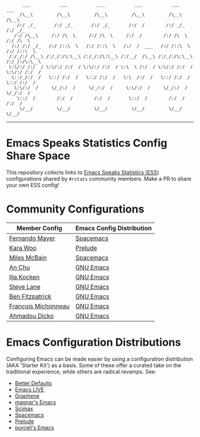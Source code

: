```

      ___           ___           ___           ___           ___           ___     
     /\__\         /\__\         /\__\         /\__\         /\__\         /\__\    
    /:/ _/_       /:/ _/_       /:/ _/_       /:/  /        /:/ _/_       /:/ _/_   
   /:/ /\__\     /:/ /\  \     /:/ /\  \     /:/  /        /:/ /\  \     /:/ /\  \  
  /:/ /:/ _/_   /:/ /::\  \   /:/ /::\  \   /:/  /  ___   /:/ /::\  \   /:/ /::\  \ 
 /:/_/:/ /\__\ /:/_/:/\:\__\ /:/_/:/\:\__\ /:/__/  /\__\ /:/_/:/\:\__\ /:/_/:/\:\__\
 \:\/:/ /:/  / \:\/:/ /:/  / \:\/:/ /:/  / \:\  \ /:/  / \:\/:/ /:/  / \:\/:/ /:/  /
  \::/_/:/  /   \::/ /:/  /   \::/ /:/  /   \:\  /:/  /   \::/ /:/  /   \::/ /:/  / 
   \:\/:/  /     \/_/:/  /     \/_/:/  /     \:\/:/  /     \/_/:/  /     \/_/:/  /  
    \::/  /        /:/  /        /:/  /       \::/  /        /:/  /        /:/  /   
     \/__/         \/__/         \/__/         \/__/         \/__/         \/__/    
```

---

# Emacs Speaks Statistics Config Share Space

This repository collects links to [Emacs Speaks Statistics
(ESS)](https://ess.r-project.org/) configurations shared by `#rstats` community
members. Make a PR to share your own ESS config!

# Community Configurations

Member Config | Emacs Config Distribution
--- | ---
[Fernando Mayer](https://github.com/fernandomayer/spacemacs) | [Spacemacs]
[Kara Woo](https://github.com/karawoo/prelude/blob/db60a8e448757b1e07b7323e411c3d5d4d1b7d45/personal/custom.el) | [Prelude] 
[Miles McBain](https://github.com/MilesMcBain/spacemacs_cfg) | [Spacemacs]
[An Chu](https://github.com/chuvanan/dot-files/blob/master/emacs-init.el) | [GNU Emacs] 
[Ilja Kocken](https://github.com/japhir/ArchConfigs/blob/master/myinit.org#ess) | [GNU Emacs]
[Steve Lane](https://github.com/SteveLane/dot-emacs) | [GNU Emacs]
[Ben Fitzpatrick](https://gist.github.com/brfitzpatrick/6fb7d57969e020634bc276c19f60c14c) | [GNU Emacs]
[François Michonneau](https://github.com/fmichonneau/dotfiles/tree/master/emacs) | [GNU Emacs]
[Ahmadou Dicko](https://gitlab.com/dickoa/emacs.d) | [GNU Emacs]

# Emacs Configuration Distributions
Configuring Emacs can be made easier by using a configuration distribution (AKA
'Starter Kit') as a basis. Some of these offer a curated take on the traditional
experience, while others are radical revamps. See:

* [Better Defaults]
* [Emacs LIVE]
* [Graphene]
* [magnar's Emacs]
* [Scimax]
* [Spacemacs]
* [Prelude]
* [purcell's Emacs]

[Better Defaults]: https://github.com/technomancy/better-defaults/
[Emacs LIVE]: http://overtone.github.io/emacs-live/
[Graphene]: https://github.com/rdallasgray/graphene/
[magnar's Emacs]: https://github.com/magnars/.emacs.d
[Scimax]: https://github.com/jkitchin/scimax/
[Spacemacs]: http://spacemacs.org/
[Prelude]: http://batsov.com/prelude/
[purcell's Emacs]: https://github.com/purcell/emacs.d/
[GNU Emacs]: https://www.gnu.org/software/emacs/
